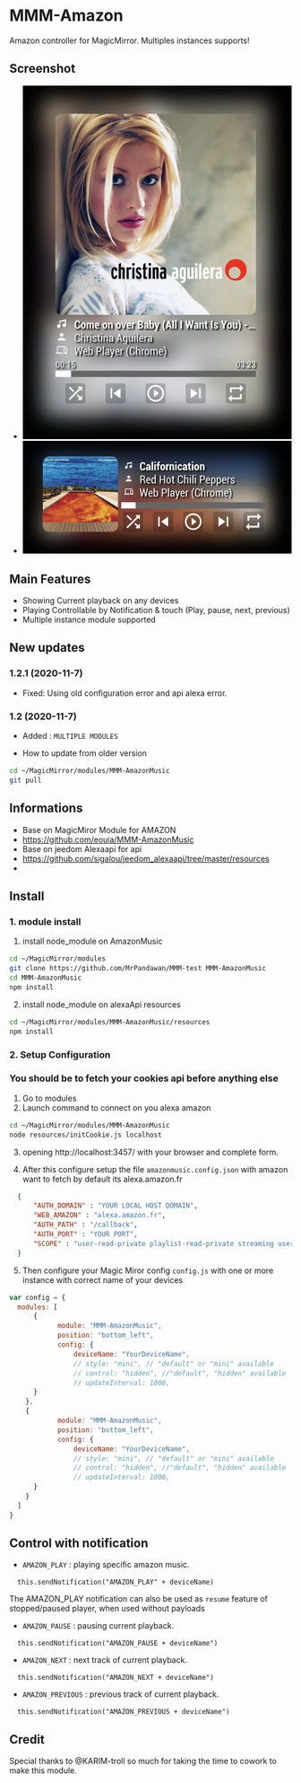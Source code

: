 # MMM-Amazon
Amazon controller for MagicMirror. Multiples instances supports!

## Screenshot
- ![default](screenshots/Spotify_default.png)
- ![mini](screenshots/Spotify_mini.png)

## Main Features
- Showing Current playback on any devices
- Playing Controllable by Notification & touch (Play, pause, next, previous)
- Multiple instance module supported

## New updates
### 1.2.1 (2020-11-7)
- Fixed: Using old configuration error and api alexa error.

### 1.2 (2020-11-7)
- Added : `MULTIPLE MODULES`


- How to update from older version
```sh
cd ~/MagicMirror/modules/MMM-AmazonMusic
git pull
```
## Informations
- Base on MagicMiror Module for AMAZON
- https://github.com/eouia/MMM-AmazonMusic
- Base on jeedom Alexaapi for api
- https://github.com/sigalou/jeedom_alexaapi/tree/master/resources
- 

## Install
### 1. module install
1. install node_module on AmazonMusic
```sh
cd ~/MagicMirror/modules
git clone https://github.com/MrPandawan/MMM-test MMM-AmazonMusic
cd MMM-AmazonMusic
npm install
```
2. install node_module on alexaApi resources
```sh
cd ~/MagicMirror/modules/MMM-AmazonMusic/resources
npm install
```

### 2. Setup Configuration
### You should be to fetch your cookies api before anything else
1. Go to modules
2. Launch command to connect on you alexa amazon
```sh
cd ~/MagicMirror/modules/MMM-AmazonMusic
node resources/initCookie.js localhost
```

3. opening http://localhost:3457/ with your browser and complete form. 
   
4. After this configure setup the file `amazonmusic.config.json` with amazon want to fetch by default its alexa.amazon.fr
```json
  {
      "AUTH_DOMAIN" : "YOUR LOCAL HOST DOMAIN",
      "WEB_AMAZON" : "alexa.amazon.fr",
      "AUTH_PATH" : "/callback",
      "AUTH_PORT" : "YOUR PORT",
      "SCOPE" : "user-read-private playlist-read-private streaming user-read-playback-state user-modify-playback-state",
  }
```

5. Then configure your Magic Miror config `config.js` with one or more instance with correct name of your devices

```js
var config = {
  modules: [
	  {
			module: "MMM-AmazonMusic",
			position: "bottom_left",
			config: {
				deviceName: "YourDeviceName",
				// style: "mini", // "default" or "mini" available
				// control: "hidden", //"default", "hidden" available
				// updateInterval: 1000,
      }
    },
    {
			module: "MMM-AmazonMusic",
			position: "bottom_left",
			config: {
				deviceName: "YourDeviceName",
				// style: "mini", // "default" or "mini" available
				// control: "hidden", //"default", "hidden" available
				// updateInterval: 1000,
      }   
    }
  ]
}
```

## Control with notification
- `AMAZON_PLAY` : playing specific amazon music.
```
  this.sendNotification("AMAZON_PLAY" + deviceName)
```
The AMAZON_PLAY notification can also be used as `resume` feature of stopped/paused player, when used without payloads
- `AMAZON_PAUSE` : pausing current playback.
```
  this.sendNotification("AMAZON_PAUSE + deviceName")
```
- `AMAZON_NEXT` : next track of current playback.
```
  this.sendNotification("AMAZON_NEXT + deviceName")
```
- `AMAZON_PREVIOUS` : previous track of current playback.
```
  this.sendNotification("AMAZON_PREVIOUS + deviceName")
```

## Credit
Special thanks to @KARIM-troll so much for taking the time to cowork to make this module.
